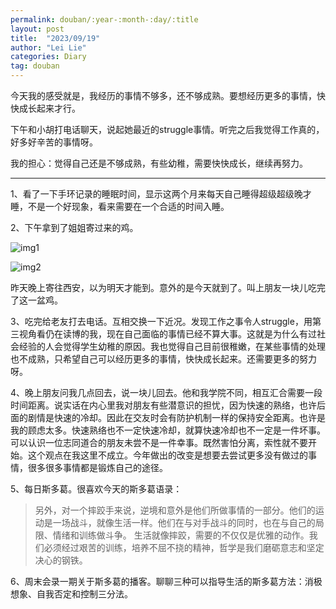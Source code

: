 ```yaml
---
permalink: douban/:year-:month-:day/:title
layout: post
title:  "2023/09/19"
author: "Lei Lie"
categories: Diary
tag: douban
---
```


今天我的感受就是，我经历的事情不够多，还不够成熟。要想经历更多的事情，快快成长起来才行。

下午和小胡打电话聊天，说起她最近的struggle事情。听完之后我觉得工作真的，好多好辛苦的事情呀。

我的担心：觉得自己还是不够成熟，有些幼稚，需要快快成长，继续再努力。

---

1、看了一下手环记录的睡眠时间，显示这两个月来每天自己睡得超级超级晚才睡，不是一个好现象，看来需要在一个合适的时间入睡。

2、下午拿到了姐姐寄过来的鸡。

![img1](../../images/img-2023-09-19/img1.webp)

![img2](../../images/img-2023-09-19/img2.webp)

昨天晚上寄往西安，以为明天才能到。意外的是今天就到了。叫上朋友一块儿吃完了这一盆鸡。

3、吃完给老友打去电话。互相交换一下近况。发现工作之事令人struggle，用第三视角看仍在读博的我，现在自己面临的事情已经不算大事。这就是为什么有过社会经验的人会觉得学生幼稚的原因。我也觉得自己目前很稚嫩，在某些事情的处理也不成熟，只希望自己可以经历更多的事情，快快成长起来。还需要更多的努力呀。

4、晚上朋友问我几点回去，说一块儿回去。他和我学院不同，相互汇合需要一段时间距离。说实话在内心里我对朋友有些潜意识的担忧，因为快速的熟络，也许后面的剧情是快速的冷却。因此在交友时会有防护机制一样的保持安全距离。也许是我的顾虑太多。快速熟络也不一定快速冷却，就算快速冷却也不一定是一件坏事。可以认识一位志同道合的朋友未尝不是一件幸事。既然害怕分离，索性就不要开始。这个观点在我这里不成立。今年做出的改变是想要去尝试更多没有做过的事情，很多很多事情都是锻炼自己的途径。

5、每日斯多葛。很喜欢今天的斯多葛语录：

> 另外，对一个摔跤手来说，逆境和意外是他们所做事情的一部分。他们的运动是一场战斗，就像生活一样。他们在与对手战斗的同时，也在与自己的局限、情绪和训练做斗争。
> 生活就像摔跤，需要的不仅仅是优雅的动作。我们必须经过艰苦的训练，培养不屈不挠的精神，哲学是我们磨砺意志和坚定决心的钢铁。

6、周末会录一期关于斯多葛的播客。聊聊三种可以指导生活的斯多葛方法：消极想象、自我否定和控制三分法。
